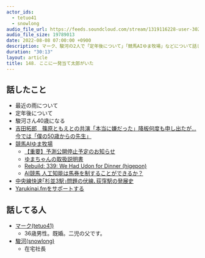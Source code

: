 ```yaml
---
actor_ids:
  - tetuo41
  - snowlong
audio_file_url: https://feeds.soundcloud.com/stream/1319116228-user-302747142-yarukinai-148-2022-08-08.mp3
audio_file_size: 19789013
date: 2022-08-08 07:00:00 +0900
description: マーク、駿河の2人で「定年後について」「競馬AIゆま牧場」などについて話しました。
duration: "30:13"
layout: article
title: 148. ここに一発当て太郎がいた
---
```


## 話したこと
- 最近の雨について
- 定年後について
- 駿河さん40歳になる
- [吉田拓郎　篠原ともえとの共演「本当に嫌だった」降板何度も申し出たが…今では「僕の50歳からの先生」](https://www.sponichi.co.jp/entertainment/news/2022/06/26/kiji/20220626s00041000626000c.html)
- [競馬AIゆま牧場](https://www.ai-yuma.com/)
  - [【重要】予測公開停止予定のお知らせ](https://www.ai-yuma.com/entry/2022/07/31/%E3%80%90%E9%87%8D%E8%A6%81%E3%80%91%E4%BA%88%E6%B8%AC%E5%85%AC%E9%96%8B%E5%81%9C%E6%AD%A2%E4%BA%88%E5%AE%9A%E3%81%AE%E3%81%8A%E7%9F%A5%E3%82%89%E3%81%9B)
  - [ゆまちゃんの取扱説明書](https://www.ai-yuma.com/manual)
  - [Rebuild: 339: We Had Udon for Dinner (higepon)](https://rebuild.fm/339/)
  - [AI競馬 人工知能は馬券を制することができるか？](https://www.amazon.co.jp/dp/B08HZ81YC4/)
- [中央線快速｢杉並3駅｣問題の伏線､荻窪駅の発展史](https://toyokeizai.net/articles/-/605401)
- [Yarukinai.fmをサポートする](https://note.com/tetuo41/circle)

## 話してる人
- [マーク(tetuo41)](https://twitter.com/tetuo41)
  - 36歳男性。既婚。二児の父です。
- [駿河(snowlong)](https://twitter.com/_snowlong)
  - 在宅社長
